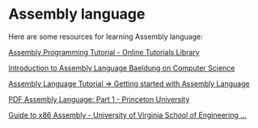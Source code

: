 
Assembly language
=================


Here are some resources for learning Assembly language:

[Assembly Programming Tutorial - Online Tutorials Library](https://www.tutorialspoint.com/assembly_programming/index.htm)

[Introduction to Assembly Language  Baeldung on Computer Science](https://www.baeldung.com/cs/assembly-language)

[Assembly Language Tutorial => Getting started with Assembly Language](https://riptutorial.com/assembly)

[PDF Assembly Language: Part 1 - Princeton University](https://www.cs.princeton.edu/courses/archive/spr19/cos217/lectures/13_Assembly1.pdf)

[Guide to x86 Assembly - University of Virginia School of Engineering ...](https://www.cs.virginia.edu/~evans/cs216/guides/x86.html)